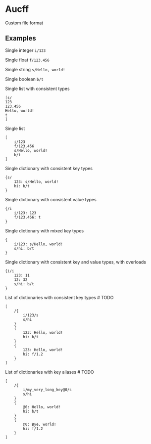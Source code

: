 # Aucff
Custom file format

## Examples

Single integer
`i/123`

Single float
`f/123.456`

Single string
`s/Hello, world!`

Single boolean
`b/t`

Single list with consistent types
```
[s/
123
123.456
Hello, world!
t
]
```

Single list
```
[
    i/123
    f/123.456
    s/Hello, world!
    b/t
]
```

Single dictionary with consistent key types
```
{s/
    123: s/Hello, world!
    hi: b/t
}
```

Single dictionary with consistent value types
```
{/i
    i/123: 123
    f/123.456: t
}
```

Single dictionary with mixed key types
```
{
    i/123: s/Hello, world!
    s/hi: b/t
}
```

Single dictionary with consistent key and value types, with overloads
```
{i/i
    123: 11
    12: 32
    s/hi: b/t
}
```

List of dictionaries with consistent key types  # TODO
```
[
    /{
        i/123/s
        s/hi
    }
    {
        123: Hello, world!
        hi: b/t
    }
    {
        123: Hello, world!
        hi: f/1.2
    }
]
```

List of dictionaries with key aliases  # TODO
```
[
    /{
        i/my_very_long_key@0/s
        s/hi
    }
    {
        @0: Hello, world!
        hi: b/t
    }
    {
        @0: Bye, world!
        hi: f/1.2
    }
]
```
